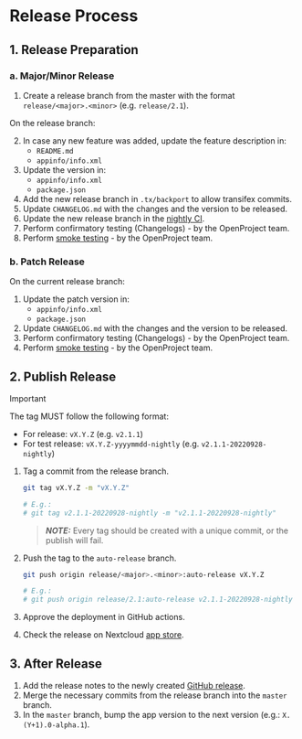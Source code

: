 <!--
  - SPDX-FileCopyrightText: 2024-2025 Jankari Tech Pvt. Ltd.
  - SPDX-License-Identifier: AGPL-3.0-or-later
-->

# Release Process

## 1. Release Preparation

### a. Major/Minor Release

1. Create a release branch from the master with the format `release/<major>.<minor>` (e.g. `release/2.1`).

On the release branch:

2. In case any new feature was added, update the feature description in:
   - `README.md`
   - `appinfo/info.xml`
3. Update the version in:
   - `appinfo/info.xml`
   - `package.json`
4. Add the new release branch in `.tx/backport` to allow transifex commits.
5. Update `CHANGELOG.md` with the changes and the version to be released.
6. Update the new release branch in the [nightly CI](../.github/workflows/nighlty-ci-release-branch.yml).
7. Perform confirmatory testing (Changelogs) - by the OpenProject team.
8. Perform [smoke testing](testing/smoke_testing.md) - by the OpenProject team.

### b. Patch Release

On the current release branch:

1. Update the patch version in:
   - `appinfo/info.xml`
   - `package.json`
2. Update `CHANGELOG.md` with the changes and the version to be released.
3. Perform confirmatory testing (Changelogs) - by the OpenProject team.
4. Perform [smoke testing](testing/smoke_testing.md) - by the OpenProject team.

## 2. Publish Release

> [!IMPORTANT]
>
> The tag MUST follow the following format:
>
> - For release: `vX.Y.Z` (e.g. `v2.1.1`)
> - For test release: `vX.Y.Z-yyyymmdd-nightly` (e.g. `v2.1.1-20220928-nightly`)

1. Tag a commit from the release branch.

   ```bash
   git tag vX.Y.Z -m "vX.Y.Z"

   # E.g.:
   # git tag v2.1.1-20220928-nightly -m "v2.1.1-20220928-nightly"
   ```

   > **_NOTE:_** Every tag should be created with a unique commit, or the publish will fail.

2. Push the tag to the `auto-release` branch.

   ```bash
   git push origin release/<major>.<minor>:auto-release vX.Y.Z

   # E.g.:
   # git push origin release/2.1:auto-release v2.1.1-20220928-nightly
   ```

3. Approve the deployment in GitHub actions.
4. Check the release on Nextcloud [app store](https://apps.nextcloud.com/apps/integration_openproject/releases).

## 3. After Release

1. Add the release notes to the newly created [GitHub release](https://github.com/nextcloud/integration_openproject/releases).
2. Merge the necessary commits from the release branch into the `master` branch.
3. In the `master` branch, bump the app version to the next version (e.g.: `X.(Y+1).0-alpha.1`).
